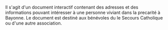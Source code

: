 Il s'agit d'un document interactif contenant des adresses et des informations 
pouvant intéresser à une personne viviant dans la precarité  à Bayonne. Le document est destiné aux  bénévoles du le Secours Catholique ou d'une autre association.  
